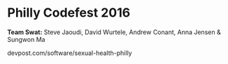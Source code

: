 # Philly Codefest 2016

__Team Swat:__ Steve Jaoudi, David Wurtele, Andrew Conant, Anna Jensen & Sungwon Ma

devpost.com/software/sexual-health-philly
